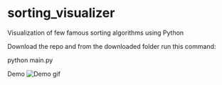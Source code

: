 # sorting_visualizer
Visualization of few famous sorting algorithms using Python

Download the repo and from the downloaded folder run this command:

python main.py

Demo 
![Demo gif](img.gif?raw=true "Title")


